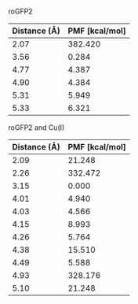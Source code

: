 roGFP2

| Distance (Å) | PMF [kcal/mol] |
|-----------|-----------|
| 2.07 | 382.420 |
| 3.56 | 0.284 |
| 4.77 | 4.387 |
| 4.90 | 4.384 |
| 5.31 | 5.949 |
| 5.33 | 6.321 |

roGFP2 and Cu(I)

| Distance (Å) | PMF [kcal/mol] |
|-----------|-----------|
| 2.09 | 21.248 |
| 2.26 | 332.472 |
| 3.15 | 0.000 |
| 4.01 | 4.940 |
| 4.03 | 4.566 |
| 4.15 | 8.993 |
| 4.26 | 5.764 |
| 4.38 | 15.510 |
| 4.49 | 5.588 |
| 4.93 | 328.176 |
| 5.10 | 21.248 |
